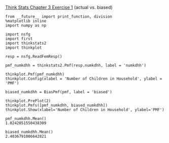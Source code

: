 [Think Stats Chapter 3 Exercise 1](http://greenteapress.com/thinkstats2/html/thinkstats2004.html#toc31) (actual vs. biased)

```
from __future__ import print_function, division
%matplotlib inline
import numpy as np

import nsfg
import first
import thinkstats2
import thinkplot

resp = nsfg.ReadFemResp()

pmf_numkdhh = thinkstats2.Pmf(resp.numkdhh, label = 'numkdhh')

thinkplot.Pmf(pmf_numkdhh)
thinkplot.Config(xlabel = 'Number of Children in Household', ylabel = 'PMF') 

biased_numkdhh = BiasPmf(pmf, label = 'biased')

thinkplot.PrePlot(2)
thinkplot.Pmfs([pmf_numkdhh, biased_numkdhh])
thinkplot.Show(xlabel='Number of Children in Household', ylabel='PMF')

pmf_numkdhh.Mean()
1.0242051550438309

biased_numkdhh.Mean()
2.4036791006642821
```
